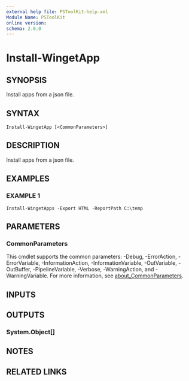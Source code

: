 ```yaml
---
external help file: PSToolKit-help.xml
Module Name: PSToolKit
online version:
schema: 2.0.0
---
```


# Install-WingetApp

## SYNOPSIS
Install apps from a json file.

## SYNTAX

```
Install-WingetApp [<CommonParameters>]
```

## DESCRIPTION
Install apps from a json file.

## EXAMPLES

### EXAMPLE 1
```
Install-WingetApps -Export HTML -ReportPath C:\temp
```

## PARAMETERS

### CommonParameters
This cmdlet supports the common parameters: -Debug, -ErrorAction, -ErrorVariable, -InformationAction, -InformationVariable, -OutVariable, -OutBuffer, -PipelineVariable, -Verbose, -WarningAction, and -WarningVariable. For more information, see [about_CommonParameters](http://go.microsoft.com/fwlink/?LinkID=113216).

## INPUTS

## OUTPUTS

### System.Object[]
## NOTES

## RELATED LINKS
